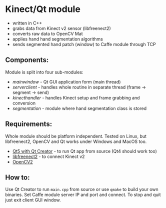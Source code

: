 # Kinect/Qt module

- written in C++
- grabs data from Kinect v2 sensor (libfreenect2)
- converts raw data to OpenCV Mat
- applies hand hand segmentation algorithms
- sends segmented hand patch (window) to Caffe module through TCP

## Components:

Module is split into four sub-modules:
- *mainwindow* - Qt GUI application form (main thread)
- *serverclient* - handles whole routine in separate thread (frame -> segment -> send)
- *kinecthandler* - handles Kinect setup and frame grabbing and conversion
- *segmentation* - module where hand segmentation class is stored

## Requirements:

Whole module should be platform independent. Tested on Linux, but libfreenect2, OpenCV and Qt works under Windows and MacOS too.

- [Qt5 with Qt Creator](http://www.qt.io/download) - to run Qt app from source (Qt4 should work too)
- [libfreenect2](https://github.com/OpenKinect/libfreenect2) - to connect Kinect v2
- [OpenCV2](http://opencv.org/downloads.html)

## How to:

Use Qt Creator to run `main.cpp` from source or use `qmake` to build your own binaries. Set Caffe module server IP and port and connect. To stop and quit just exit client GUI window.  
